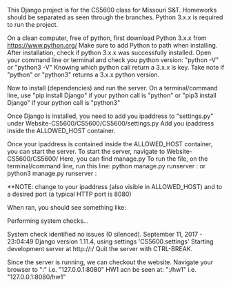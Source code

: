 This Django project is for the CS5600 class for Missouri S&T. Homeworks should be separated as seen through the branches. Python 3.x.x is required to run the project.

On a clean computer, free of python, first download Python 3.x.x from https://www.python.org/
Make sure to add Python to path when installing. After installation, check if python 3.x.x was successfully installed.
Open your command line or terminal and check you python version: "python -V"  or  "python3 -V"
Knowing which python call return a 3.x.x is key. Take note if "python" or "python3" returns a 3.x.x python version.

Now to install (dependencies) and run the server.
On a terminal/command line, use "pip install Django" if your python call is "python"  or  "pip3 install Django" if your python call is "python3"

Once Django is installed, you need to add you ipaddress to "settings.py" under Website-CS5600/CS5600/CS5600/settings.py
Add you ipaddress inside the ALLOWED_HOST container.

Once your ipaddress is contained inside the ALLOWED_HOST container, you can start the server.
To start the server, navigate to Website-CS5600/CS5600/
Here, you can find manage.py
To run the file, on the terminal/command line, run this line: 
python manage.py runserver <ipaddress>:<port>
or
python3 manage.py runserver <ipaddress>:<port>

**NOTE: change <ipaddress> to your ipaddress (also visible in ALLOWED_HOST) and <port> to a desired port (a typical HTTP port is 8080)

When ran, you should see something like:

Performing system checks...

System check identified no issues (0 silenced).
September 11, 2017 - 23:04:49
Django version 1.11.4, using settings 'CS5600.settings'
Starting development server at http://<ipaddress>:<port>/
Quit the server with CTRL-BREAK.


Since the server is running, we can checkout the website.
Navigate your browser to "<ipaddress>:<port>" i.e. "127.0.0.1:8080"
HW1 acn be seen at: "<ipaddress>:<port>/hw1" i.e. "127.0.0.1:8080/hw1"
